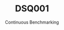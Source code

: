 ---
layout: default
title: DSQ001
subtitle: Continuous Benchmarking
selected: TPC-DS
expanded: Benchmarking
benchmark: /individual_results/DSQ001.html
---
